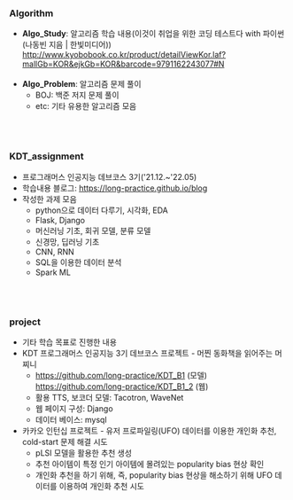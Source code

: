 ### Algorithm
- **Algo_Study**: 알고리즘 학습 내용(이것이 취업을 위한 코딩 테스트다 with 파이썬(나동빈 지음 | 한빛미디어))<br>
  http://www.kyobobook.co.kr/product/detailViewKor.laf?mallGb=KOR&ejkGb=KOR&barcode=9791162243077#N<br>
  <br>
- **Algo_Problem**: 알고리즘 문제 풀이<br>
  - BOJ: 백준 저지 문제 풀이
  - etc: 기타 유용한 알고리즘 모음<br>
<br>
<br>

### KDT_assignment
- 프로그래머스 인공지능 데브코스 3기('21.12.~'22.05)
- 학습내용 블로그: https://long-practice.github.io/blog
- 작성한 과제 모음
  - python으로 데이터 다루기, 시각화, EDA
  - Flask, Django <br>
  - 머신러닝 기초, 회귀 모델, 분류 모델
  - 신경망, 딥러닝 기초
  - CNN, RNN
  - SQL을 이용한 데이터 분석
  - Spark ML
<br>
<br>

### project
- 기타 학습 목표로 진행한 내용
- KDT 프로그래머스 인공지능 3기 데브코스 프로젝트 - 머찐 동화책을 읽어주는 머찌니
  - https://github.com/long-practice/KDT_B1 (모델) <br>
    https://github.com/long-practice/KDT_B1_2 (웹) 
  - 활용 TTS, 보코더 모델: Tacotron, WaveNet
  - 웹 페이지 구성: Django
  - 데이터 베이스: mysql
- 카카오 인턴십 프로젝트 - 유저 프로파일링(UFO) 데이터를 이용한 개인화 추천, cold-start 문제 해결 시도
  - pLSI 모델을 활용한 추천 생성
  - 추천 아이템이 특정 인기 아이템에 몰려있는 popularity bias 현상 확인
  - 개인화 추천을 하기 위해, 즉, popularity bias 현상을 해소하기 위해 UFO 데이터를 이용하여 개인화 추천 시도
  
<br>
<br>
